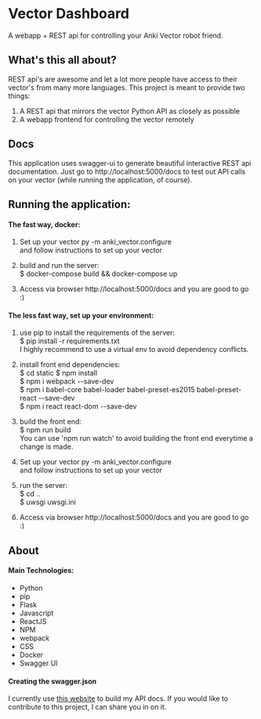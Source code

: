 # Vector Dashboard
A webapp + REST api for controlling your Anki Vector robot friend.

## What's this all about?
REST api's are awesome and let a lot more people have access to their vector's
from many more languages. This project is meant to provide two things:

1) A REST api that mirrors the vector Python API as closely as possible
2) A webapp frontend for controlling the vector remotely

## Docs
This application uses swagger-ui to generate beautiful interactive REST api 
documentation. Just go to http://localhost:5000/docs to test out API calls on
your vector (while running the application, of course).

## Running the application:
#### The fast way, docker:
1) Set up your vector
py -m anki_vector.configure  
and follow instructions to set up your vector

2) build and run the server:  
$ docker-compose build && docker-compose up

3) Access via browser http://localhost:5000/docs and you are good to go :)

#### The less fast way, set up your environment:
1) use pip to install the requirements of the server:  
$ pip install -r requirements.txt  
  I highly recommend to use a virtual env to avoid dependency conflicts.

2) install front end dependencies:  
$ cd static
$ npm install  
$ npm i webpack --save-dev  
$ npm i babel-core babel-loader babel-preset-es2015 babel-preset-react --save-dev  
$ npm i react react-dom --save-dev

3) build the front end:  
$ npm run build  
  You can use 'npm run watch' to avoid building the front end everytime a change is made.

4) Set up your vector
py -m anki_vector.configure  
and follow instructions to set up your vector

5) run the server:  
$ cd ..  
$ uwsgi uwsgi.ini

6) Access via browser http://localhost:5000/docs and you are good to go :)

## About
#### Main Technologies:
* Python
* pip
* Flask
* Javascript
* ReactJS
* NPM
* webpack
* CSS
* Docker
* Swagger UI

#### Creating the swagger.json
I currently use [this website](https://app.swaggerhub.com) to build my API docs.
If you would like to contribute to this project, I can share you in on it. 